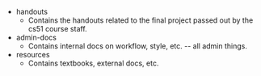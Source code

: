 * handouts
  * Contains the handouts related to the final project passed out by the cs51
    course staff.
* admin-docs
  * Contains internal docs on workflow, style, etc. -- all admin things.
* resources
  * Contains textbooks, external docs, etc.
